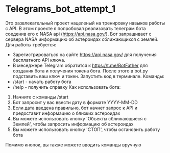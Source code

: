 # Telegrams_bot_attempt_1
Это развлекательный проект нацеленый на тренировку навыков работы с API.
В этом проекте я попробовал реализовать телеграм бота соеденив его с NASA api (https://api.nasa.gov/).
Бот запрашивает с сервера NASA информацию об астероидах сближающихся с землей.
Для работы требуется:
  - Зарегистрироваться на сайте  https://api.nasa.gov/ для получения бесплатного API ключа.
  - В меседжере Telegram обратится к https://t.me/BotFather для создания бота и получения токена бота.
После этого в bot.py подставить ваш ключ и токен.
Запустить код в терминале.
Команды:
- /start - начать работу бота
- /help - получить справку
Как использовать бота:
1. Начните с команды /start
2. Бот запросит у вас ввести дату в формате YYYY-MM-DD
3. Если дата введена правильно, бот начнет запрос к API и предоставит информацию о близких астероидах
4. Вы можете использовать кнопку 'Объекты сближающиеся с Землей', чтобы запросить информацию об астероидах
5. Вы можете использовать кнопку 'СТОП', чтобы остановить работу бота

Помимо кнопок, вы также можете вводить команды вручную

